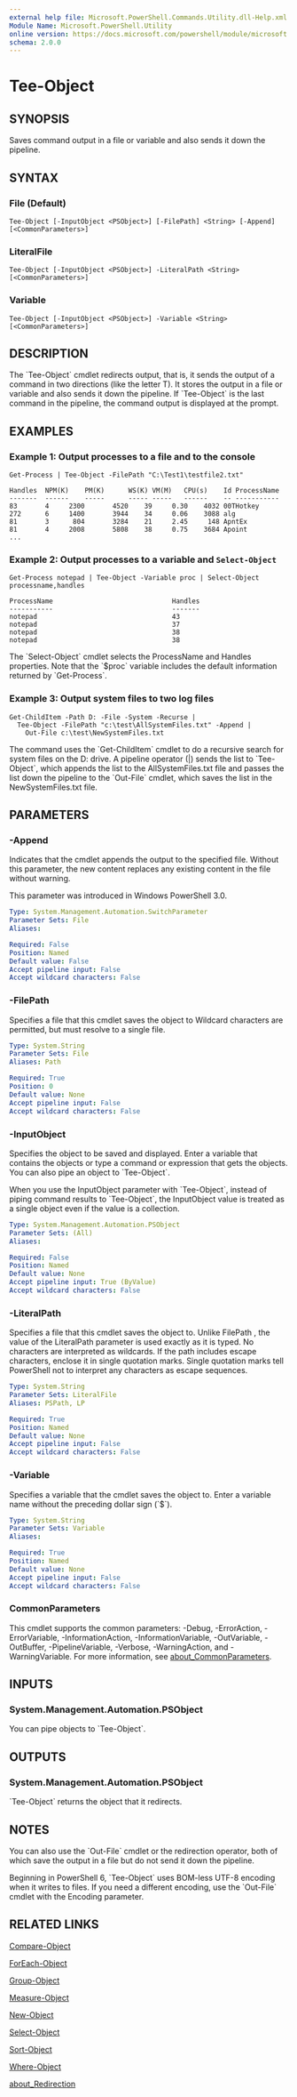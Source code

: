 ```yaml
---
external help file: Microsoft.PowerShell.Commands.Utility.dll-Help.xml
Module Name: Microsoft.PowerShell.Utility
online version: https://docs.microsoft.com/powershell/module/microsoft.powershell.utility/tee-object?view=powershell-7.1&WT.mc_id=ps-gethelp
schema: 2.0.0
---
```


# Tee-Object

## SYNOPSIS
Saves command output in a file or variable and also sends it down the pipeline.

## SYNTAX

### File (Default)
```
Tee-Object [-InputObject <PSObject>] [-FilePath] <String> [-Append] [<CommonParameters>]
```

### LiteralFile
```
Tee-Object [-InputObject <PSObject>] -LiteralPath <String> [<CommonParameters>]
```

### Variable
```
Tee-Object [-InputObject <PSObject>] -Variable <String> [<CommonParameters>]
```

## DESCRIPTION
The \`Tee-Object\` cmdlet redirects output, that is, it sends the output of a command in two directions (like the letter T).
It stores the output in a file or variable and also sends it down the pipeline.
If \`Tee-Object\` is the last command in the pipeline, the command output is displayed at the prompt.

## EXAMPLES

### Example 1: Output processes to a file and to the console
```
Get-Process | Tee-Object -FilePath "C:\Test1\testfile2.txt"

Handles  NPM(K)    PM(K)      WS(K) VM(M)   CPU(s)    Id ProcessName
-------  ------    -----      ----- -----   ------    -- -----------
83       4     2300       4520    39     0.30    4032 00THotkey
272      6     1400       3944    34     0.06    3088 alg
81       3      804       3284    21     2.45     148 ApntEx
81       4     2008       5808    38     0.75    3684 Apoint
...
```

### Example 2: Output processes to a variable and `Select-Object`
```
Get-Process notepad | Tee-Object -Variable proc | Select-Object processname,handles

ProcessName                              Handles
-----------                              -------
notepad                                  43
notepad                                  37
notepad                                  38
notepad                                  38
```

The \`Select-Object\` cmdlet selects the ProcessName and Handles properties.
Note that the \`$proc\` variable includes the default information returned by \`Get-Process\`.

### Example 3: Output system files to two log files
```
Get-ChildItem -Path D: -File -System -Recurse |
  Tee-Object -FilePath "c:\test\AllSystemFiles.txt" -Append |
    Out-File c:\test\NewSystemFiles.txt
```

The command uses the \`Get-ChildItem\` cmdlet to do a recursive search for system files on the D: drive.
A pipeline operator (|) sends the list to \`Tee-Object\`, which appends the list to the AllSystemFiles.txt file and passes the list down the pipeline to the \`Out-File\` cmdlet, which saves the list in the NewSystemFiles.txt file.

## PARAMETERS

### -Append
Indicates that the cmdlet appends the output to the specified file.
Without this parameter, the new content replaces any existing content in the file without warning.

This parameter was introduced in Windows PowerShell 3.0.

```yaml
Type: System.Management.Automation.SwitchParameter
Parameter Sets: File
Aliases:

Required: False
Position: Named
Default value: False
Accept pipeline input: False
Accept wildcard characters: False
```

### -FilePath
Specifies a file that this cmdlet saves the object to Wildcard characters are permitted, but must resolve to a single file.

```yaml
Type: System.String
Parameter Sets: File
Aliases: Path

Required: True
Position: 0
Default value: None
Accept pipeline input: False
Accept wildcard characters: False
```

### -InputObject
Specifies the object to be saved and displayed.
Enter a variable that contains the objects or type a command or expression that gets the objects.
You can also pipe an object to \`Tee-Object\`.

When you use the InputObject parameter with \`Tee-Object\`, instead of piping command results to \`Tee-Object\`, the InputObject value is treated as a single object even if the value is a collection.

```yaml
Type: System.Management.Automation.PSObject
Parameter Sets: (All)
Aliases:

Required: False
Position: Named
Default value: None
Accept pipeline input: True (ByValue)
Accept wildcard characters: False
```

### -LiteralPath
Specifies a file that this cmdlet saves the object to.
Unlike FilePath , the value of the LiteralPath parameter is used exactly as it is typed.
No characters are interpreted as wildcards.
If the path includes escape characters, enclose it in single quotation marks.
Single quotation marks tell PowerShell not to interpret any characters as escape sequences.

```yaml
Type: System.String
Parameter Sets: LiteralFile
Aliases: PSPath, LP

Required: True
Position: Named
Default value: None
Accept pipeline input: False
Accept wildcard characters: False
```

### -Variable
Specifies a variable that the cmdlet saves the object to.
Enter a variable name without the preceding dollar sign (\`$\`).

```yaml
Type: System.String
Parameter Sets: Variable
Aliases:

Required: True
Position: Named
Default value: None
Accept pipeline input: False
Accept wildcard characters: False
```

### CommonParameters
This cmdlet supports the common parameters: -Debug, -ErrorAction, -ErrorVariable, -InformationAction, -InformationVariable, -OutVariable, -OutBuffer, -PipelineVariable, -Verbose, -WarningAction, and -WarningVariable. For more information, see [about_CommonParameters](http://go.microsoft.com/fwlink/?LinkID=113216).

## INPUTS

### System.Management.Automation.PSObject
You can pipe objects to \`Tee-Object\`.

## OUTPUTS

### System.Management.Automation.PSObject
\`Tee-Object\` returns the object that it redirects.

## NOTES
You can also use the \`Out-File\` cmdlet or the redirection operator, both of which save the output in a file but do not send it down the pipeline.

Beginning in PowerShell 6, \`Tee-Object\` uses BOM-less UTF-8 encoding when it writes to files.
If you need a different encoding, use the \`Out-File\` cmdlet with the Encoding parameter.

## RELATED LINKS

[Compare-Object]()

[ForEach-Object]()

[Group-Object]()

[Measure-Object]()

[New-Object]()

[Select-Object]()

[Sort-Object]()

[Where-Object]()

[about_Redirection]()

